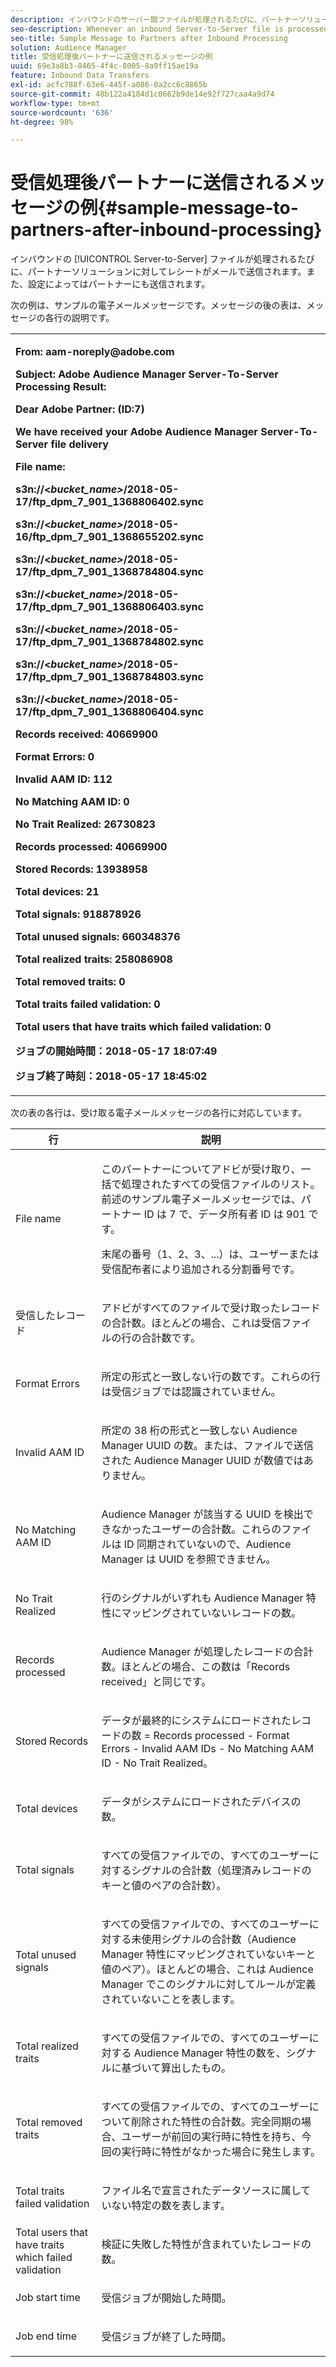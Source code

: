 ```yaml
---
description: インバウンドのサーバー間ファイルが処理されるたびに、パートナーソリューションに対してレシートがメールで送信されます。また、設定によってはパートナーにも送信されます。
seo-description: Whenever an inbound Server-to-Server file is processed, a receipt is sent via email to partner solutions and, if configured, to the partner.
seo-title: Sample Message to Partners after Inbound Processing
solution: Audience Manager
title: 受信処理後パートナーに送信されるメッセージの例
uuid: 69e3a8b3-8465-4f4c-8005-8a9ff15ae19a
feature: Inbound Data Transfers
exl-id: acfc788f-63e6-445f-a086-0a2cc6c8865b
source-git-commit: 48b122a4184d1c0662b9de14e92f727caa4a9d74
workflow-type: tm+mt
source-wordcount: '636'
ht-degree: 98%

---
```


# 受信処理後パートナーに送信されるメッセージの例{#sample-message-to-partners-after-inbound-processing}

インバウンドの [!UICONTROL Server-to-Server] ファイルが処理されるたびに、パートナーソリューションに対してレシートがメールで送信されます。また、設定によってはパートナーにも送信されます。

<!-- r_inbound_message.xml -->

次の例は、サンプルの電子メールメッセージです。メッセージの後の表は、メッセージの各行の説明です。

<table id="table_F579C2278A044213BFCEF97F3BEC2C0C"> 
 <tbody> 
  <tr> 
   <td colname="col1"> <p> <b>From: aam-noreply@adobe.com </b> </p> <p> <b>Subject: Adobe Audience Manager Server-To-Server Processing Result:</b> </p> <p> <b>Dear Adobe Partner: (ID:7)</b> <b></b> </p> <p> <b>We have received your Adobe Audience Manager Server-To-Server file delivery</b> </p> <p> <b>File name:</b> <i></i> </p> <p> <b> s3n://&lt;<i>bucket_name&gt;</i>/2018-05-17/ftp_dpm_7_901_1368806402.sync</b> </p> <p> <b> s3n://&lt;<i>bucket_name&gt;</i>/2018-05-16/ftp_dpm_7_901_1368655202.sync </b> </p> <p> <b>s3n://&lt;<i>bucket_name&gt;</i>/2018-05-17/ftp_dpm_7_901_1368784804.sync </b> </p> <p> <b>s3n://&lt;<i>bucket_name&gt;</i>/2018-05-17/ftp_dpm_7_901_1368806403.sync </b> </p> <p> <b>s3n://&lt;<i>bucket_name&gt;</i>/2018-05-17/ftp_dpm_7_901_1368784802.sync </b> </p> <p> <b>s3n://&lt;<i>bucket_name&gt;</i>/2018-05-17/ftp_dpm_7_901_1368784803.sync </b> </p> <p> <b>s3n://&lt;<i>bucket_name&gt;</i>/2018-05-17/ftp_dpm_7_901_1368806404.sync</b> </p> <p> <b>Records received: 40669900</b> </p> <p><b>Format Errors: 0</b> </p> <p> <b>Invalid AAM ID: 112 </b> </p> <p> <b>No Matching AAM ID: 0 </b> </p> <p> <b>No Trait Realized: 26730823 </b> </p> <p> <b>Records processed: 40669900 </b> </p> <p> <b>Stored Records: 13938958 </b> </p> <p> <b>Total devices: 21 </b> </p> <p> <b>Total signals: 918878926 </b> </p> <p> <b>Total unused signals: 660348376 </b> </p> <p> <b>Total realized traits: 258086908 </b> </p> <p> <b>Total removed traits: 0 </b> </p> <p> <b>Total traits failed validation: 0 </b> </p> <p> <b>Total users that have traits which failed validation: 0 </b> </p> <p> <b> ジョブの開始時間：2018-05-17 18:07:49 </b> </p> <p> <b> ジョブ終了時刻：2018-05-17 18:45:02</b> </p> </td> 
  </tr> 
 </tbody> 
</table>

次の表の各行は、受け取る電子メールメッセージの各行に対応しています。

<table id="table_93076D46AC50411395E72B9B987E99BE"> 
 <thead> 
  <tr> 
   <th colname="col1" class="entry"> 行 </th> 
   <th colname="col2" class="entry"> 説明 </th> 
  </tr> 
 </thead>
 <tbody> 
  <tr> 
   <td colname="col1"> File name </td> 
   <td colname="col2"> <p>このパートナーについてアドビが受け取り、一括で処理されたすべての受信ファイルのリスト。前述のサンプル電子メールメッセージでは、パートナー ID は 7 で、データ所有者 ID は 901 です。 </p> <p>末尾の番号（1、2、3、...）は、ユーザーまたは受信配布者により追加される分割番号です。 </p> </td> 
  </tr> 
  <tr> 
   <td colname="col1"> 受信したレコード </td> 
   <td colname="col2"> <p>アドビがすべてのファイルで受け取ったレコードの合計数。ほとんどの場合、これは受信ファイルの行の合計数です。 </p> </td> 
  </tr> 
  <tr> 
   <td colname="col1"> Format Errors </td> 
   <td colname="col2"> <p>所定の形式と一致しない行の数です。これらの行は受信ジョブでは認識されていません。 </p> </td> 
  </tr> 
  <tr> 
   <td colname="col1"> Invalid AAM ID </td> 
   <td colname="col2"> <p>所定の 38 桁の形式と一致しない Audience Manager UUID の数。または、ファイルで送信された Audience Manager UUID が数値ではありません。 </p> </td> 
  </tr> 
  <tr> 
   <td colname="col1"> No Matching AAM ID </td> 
   <td colname="col2"> <p>Audience Manager が該当する UUID を検出できなかったユーザーの合計数。これらのファイルは ID 同期されていないので、Audience Manager は UUID を参照できません。 </p> </td> 
  </tr> 
  <tr> 
   <td colname="col1"> No Trait Realized </td> 
   <td colname="col2"> <p>行のシグナルがいずれも Audience Manager 特性にマッピングされていないレコードの数。 </p> </td> 
  </tr> 
  <tr> 
   <td colname="col1"> Records processed </td> 
   <td colname="col2"> <p>Audience Manager が処理したレコードの合計数。ほとんどの場合、この数は「Records received」と同じです。 </p> </td> 
  </tr> 
  <tr> 
   <td colname="col1"> Stored Records </td> 
   <td colname="col2"> <p>データが最終的にシステムにロードされたレコードの数 = Records processed - Format Errors - Invalid AAM IDs - No Matching AAM ID - No Trait Realized。 </p> </td> 
  </tr> 
  <tr> 
   <td colname="col1"> Total devices </td> 
   <td colname="col2"> <p>データがシステムにロードされたデバイスの数。 </p> </td> 
  </tr> 
  <tr> 
   <td colname="col1"> Total signals </td> 
   <td colname="col2"> <p> すべての受信ファイルでの、すべてのユーザーに対するシグナルの合計数（処理済みレコードのキーと値のペアの合計数）。 </p> </td> 
  </tr> 
  <tr> 
   <td colname="col1"> Total unused signals </td> 
   <td colname="col2"> <p>すべての受信ファイルでの、すべてのユーザーに対する未使用シグナルの合計数（Audience Manager 特性にマッピングされていないキーと値のペア）。ほとんどの場合、これは Audience Manager でこのシグナルに対してルールが定義されていないことを表します。 </p> </td> 
  </tr> 
  <tr> 
   <td colname="col1"> Total realized traits </td> 
   <td colname="col2"> <p>すべての受信ファイルでの、すべてのユーザーに対する Audience Manager 特性の数を、シグナルに基づいて算出したもの。 </p> </td> 
  </tr> 
  <tr> 
   <td colname="col1"> Total removed traits </td> 
   <td colname="col2"> <p> すべての受信ファイルでの、すべてのユーザーについて削除された特性の合計数。完全同期の場合、ユーザーが前回の実行時に特性を持ち、今回の実行時に特性がなかった場合に発生します。 </p> </td> 
  </tr> 
  <tr> 
   <td colname="col1"> Total traits failed validation </td> 
   <td colname="col2"> <p>ファイル名で宣言されたデータソースに属していない特定の数を表します。 </p> </td> 
  </tr> 
  <tr> 
   <td colname="col1"> Total users that have traits which failed validation </td> 
   <td colname="col2"> <p>検証に失敗した特性が含まれていたレコードの数。 </p> </td> 
  </tr> 
  <tr> 
   <td colname="col1"> Job start time </td> 
   <td colname="col2"> <p>受信ジョブが開始した時間。 </p> </td> 
  </tr> 
  <tr> 
   <td colname="col1"> Job end time </td> 
   <td colname="col2"> <p>受信ジョブが終了した時間。 </p> </td> 
  </tr> 
 </tbody> 
</table>
